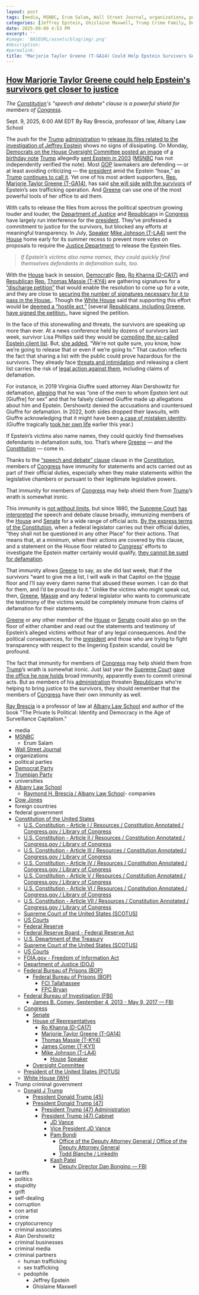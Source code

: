 ```yaml
---
layout: post
tags: [media, MSNBC, Erum Salam, Wall Street Journal, organizations, political parties, Democrat Party, Trumpian Party, universities, Albany Law School, Raymond H. Brescia / Albany Law School- companies, Dow Jones, foreign countries, federal government, Constitution of the United States, U.S. Constitution - Article I / Resources / Constitution Annotated / Congress.gov / Library of Congress, U.S. Constitution - Article II / Resources / Constitution Annotated / Congress.gov / Library of Congress, U.S. Constitution - Article III / Resources / Constitution Annotated / Congress.gov / Library of Congress, U.S. Constitution - Article IV / Resources / Constitution Annotated / Congress.gov / Library of Congress, U.S. Constitution - Article V / Resources / Constitution Annotated / Congress.gov / Library of Congress, U.S. Constitution - Article VI / Resources / Constitution Annotated / Congress.gov / Library of Congress, U.S. Constitution - Article VII / Resources / Constitution Annotated / Congress.gov / Library of Congress, Supreme Court of the United States (SCOTUS), US Courts, Federal Reserve, Federal Reserve Board - Federal Reserve Act, U.S. Department of the Treasury, Supreme Court of the United States (SCOTUS), US Courts, FOIA.gov - Freedom of Information Act, Department of Justice (DOJ), Federal Bureau of Prisons (BOP), Federal Bureau of Prisons (BOP), FCI Tallahassee, FPC Bryan, Federal Bureau of Investigation (FBI), James Comey, Congress, Senate, House of Representatives, Ro Khanna (D-CA17), Marjorie Taylor Greene (T-GA14), Thomas Massie (T-KY4), James Comer (T-KY1), Mike Johnson (T-LA4), House Speaker, Oversight Committee, President of the United States (POTUS), White House (WH), Trump criminal government, Donald J Trump, President Donald Trump (45), President Donald Trump (47), President Trump (47) Administration, President Trump (47) Cabinet, JD Vance, Vice President JD Vance, Pam Bondi, Office of the Deputy Attorney General / Office of the Deputy Attorney General, Todd Blanche / LinkedIn, Kash Patel, Deputy Director Dan Bongino — FBI, tariffs, politics, stupidity, grift, self-dealing, corruption, con artist, crime, cryptocurrency, criminal associates, Alan Dershowitz, criminal businesses, criminal media, criminal partners, human trafficking, sex trafficking, pedophile, Jeffrey Epstein, Ghislaine Maxwell]
categories: [Jeffrey Epstein, Ghislaine Maxwell, Trump Crime Family, Donald Trump]
date: 2025-09-09 4:53 PM
excerpt: ''
#image: 'BASEURL/assets/blog/img/.png'
#description:
#permalink:
title: "Marjorie Taylor Greene (T-GA14) Could Help Epstein Survivors Get Justice"
---
```



## [How Marjorie Taylor Greene could help Epstein's survivors get closer to justice](https://www.msnbc.com/opinion/msnbc-opinion/marjorie-taylor-greene-epstein-clients-trump-birthday-note-rcna229886)

*The [Constitution](https://constitution.congress.gov/constitution/)'s "speech and debate" clause is a powerful shield for members of [Congress](https://www.congress.gov/).*

Sept. 9, 2025, 6:00 AM EDT
By Ray Brescia, professor of law, Albany Law School

The push for the [Trump](https://www.donaldjtrump.com/) [administration](https://www.whitehouse.gov/administration/) to [release its files related to the investigation of Jeffrey Epstein](https://www.msnbc.com/rachel-maddow-show/maddowblog/doj-reportedly-told-trump-may-name-epstein-files-rcna220630) shows no signs of dissipating. On Monday, [Democrats on the House Oversight Committee posted an image](https://www.msnbc.com/top-stories/latest/epstein-birthday-book-trump-drawing-house-oversight-rcna229846) of [a birthday note](https://www.msnbc.com/rachel-maddow-show/maddowblog/trump-threatens-wsj-new-epstein-report-picture-claim-looks-sketchy-rcna219545) [Trump](https://www.donaldjtrump.com/) allegedly [sent Epstein in 2003](https://www.msnbc.com/top-stories/latest/epstein-trump-wall-street-journal-letter-rcna219501) ([MSNBC](https://www.msnbc.com/) has not independently verified the note). Most [GOP](https://www.gop.com/) lawmakers are defending — or at least avoiding criticizing — the [president](https://www.whitehouse.gov/) amid the Epstein “hoax,” as [Trump](https://www.donaldjtrump.com/) [continues to call it](https://www.pbs.org/newshour/politics/watch-trump-again-calls-epstein-case-a-hoax-as-survivors-demand-accountability). Yet one of his most ardent supporters, [Rep.](https://www.house.gov/) [Marjorie Taylor Greene (T-GA14)](https://greene.house.gov/), has said [she will side with the survivors](https://www.nbcnews.com/politics/politics-news/jeffrey-epstein-files-release-status-congress-bill-victims-trump-rcna229102) of Epstein’s sex trafficking operation. And [Greene](https://greene.house.gov/) can use one of the most powerful tools of her office to aid them.

With calls to release the files from across the political spectrum growing louder and louder, the [Department of Justice](https://www.justice.gov/) and [Republican](https://www.gop.com/)s in [Congress](https://www.congress.gov/) have largely run interference for the [president](https://www.whitehouse.gov/). They’ve professed a commitment to justice for the survivors, but blocked any efforts at meaningful transparency. In July, [Speaker](https://speaker.house.gov/) [Mike Johnson (T-LA4)](https://mikejohnson.house.gov/) sent the [House](https://www.house.gov/) home early for its summer recess to prevent more votes on proposals to require the [Justice Department](https://www.house.gov/) to release the Epstein files.

> *If Epstein’s victims also name names, they could quickly find themselves defendants in defamation suits, too.*

With the [House](https://www.justice.gov/) back in session, [Democrat](https://www.democrats.org/)ic [Rep.](https://www.house.gov/) [Ro Khanna (D-CA17)](https://khanna.house.gov/) and [Republican](https://www.gop.com/) [Rep.](https://www.house.gov/) [Thomas Massie (T-KY4)](https://massie.house.gov/) are gathering signatures for a [“discharge petition”](https://abcnews.go.com/Politics/trump-calls-epstein-files-irrelevant-push-release-gains/story?id=125225706) that would enable the resolution to come up for a vote, and they are close to [securing the number of signatures necessary for it to pass in the House.](https://thehill.com/homenews/house/5487779-epstein-discharge-petition-incoming-democrats/). Though the [White House](https://www.whitehouse.gov/) said that supporting this effort would be [deemed a “hostile act,”](https://www.cnn.com/2025/09/03/politics/transparency-epstein-trump-administration) [several [Republicans, including Greene, have signed the petition.](https://www.newsweek.com/jeffrey-epstein-files-republicans-2123569), have signed the petition.

In the face of this stonewalling and threats, the survivors are speaking up more than ever. At a news conference held by dozens of survivors last week, survivor Lisa Phillips said they would be [compiling the so-called Epstein client list](https://www.nbcwashington.com/news/national-international/trump-[administration](https://www.whitehouse.gov/administration/)-immigration-epstein-congress-september-3-2025-live-updates/3983272/). But, [she added](https://www.snopes.com/fact-check/epstein-survivors-list/), “We’re not quite sure, you know, how we’re going to release that or even if we’re going to.” That caution reflects the fact that sharing a list with the public could prove hazardous for the survivors. They already face [threats and intimidation](https://www.theguardian.com/commentisfree/2025/sep/06/epstein-files-rape-crime-trump) and releasing a client list carries the risk of [legal action against them](https://www.washingtonpost.com/politics/2025/09/03/house-epstein-files-victims-news-conference/), including claims of defamation.

For instance, in 2019 Virginia Giuffre sued attorney Alan Dershowitz for defamation, [alleging](https://www.nbcnews.com/news/us-news/alan-dershowitz-sued-defamation-connected-epstein-sex-abuse-claims-n995271) that he was “one of the men to whom Epstein lent out [Giuffre] for sex” and that he falsely claimed Giuffre made up allegations about him and Epstein. Dershowitz denied the accusations and countersued Giuffre for defamation. In 2022, both sides dropped their lawsuits, with Giuffre acknowledging that it might have been [a case of mistaken identity](https://www.nbcnews.com/news/epstein-victim-drops-lawsuit-lawyer-alan-dershowitz-rcna56250). (Giuffre tragically [took her own life](https://www.npr.org/2025/04/26/g-s1-62856/virginia-giuffre-has-died#:~:text=Virginia%20Giuffre%2C%20who%20accused%20Britain's,Western%20Australia%2C%20her%20publicist%20confirmed.) earlier this year.)

If Epstein’s victims also name names, they could quickly find themselves defendants in defamation suits, too. That’s where [Greene](https://greene.house.gov/) — and the [Constitution](https://constitution.congress.gov/constitution/) — come in.

Thanks to the [“speech and debate” clause](https://www.law.cornell.edu/constitution-conan/article-1/section-6/clause-1/speech-and-debate-privilege) clause in the [Constitution](https://constitution.congress.gov/constitution/), members of [Congress](https://www.congress.gov/) have immunity for statements and acts carried out as part of their official duties, especially when they make statements within the legislative chambers or pursuant to their legitimate legislative powers.

That immunity for members of [Congress](https://www.congress.gov/) may help shield them from [Trump](https://www.donaldjtrump.com/)’s wrath is somewhat ironic.

This immunity is [not without limits](https://www.oyez.org/cases/1971/71-1017), but since 1880, the [Supreme Court](https://www.supremecourt.gov/) [has interpreted](https://tile.loc.gov/storage-services/service/ll/usrep/usrep103/usrep103168/usrep103168.pdf) the speech and debate clause broadly, immunizing members of the [House](https://www.house.gov/) and [Senate](https://www.senate.gov/) for a wide range of official acts. [By the express terms of the Constitution](https://www.law.cornell.edu/constitution-conan/article-1/section-6/clause-1/speech-and-debate-privilege), when a federal legislator carries out their official duties, “they shall not be questioned in any other Place” for their actions. That means that, at a minimum, when their actions are covered by this clause, and a statement on the House floor related to [Congress](https://www.congress.gov/)’ efforts to investigate the Epstein matter certainly would qualify, [they cannot be sued for defamation](https://www.loc.gov/item/usrep443111/).

That immunity allows [Greene](https://greene.house.gov/) to say, as she did last week, that if the survivors “want to give me a list, I will walk in that Capitol on the [House](https://www.house.gov/) floor and I’ll say every damn name that abused these women. I can do that for them, and I’d be proud to do it.” Unlike the victims who might speak out, then, [Greene](https://www.independent.co.uk/news/world/americas/us-politics/marjorie-taylor-greene-epstein-files-clients-name-b2819459.html), [Massie](https://x.com/RepThomasMassie/status/1963385897984168364) and any federal legislator who wants to communicate the testimony of the victims would be completely immune from claims of defamation for their statements.

[Greene](https://greene.house.gov/) or any other member of the [House](https://www.house.gov/) or [Senate](https://www.senate.gov/) could also go on the floor of either chamber and read out the statements and testimony of Epstein’s alleged victims without fear of any legal consequences. And the political consequences, for the [president](https://www.whitehouse.gov/) and those who are trying to fight transparency with respect to the lingering Epstein scandal, could be profound.

The fact that immunity for members of [Congress](https://www.congress.gov/) may help shield them from [Trump](https://www.donaldjtrump.com/)’s wrath is somewhat ironic. Just last year the [Supreme Court](https://www.supremecourt.gov/) [gave the office he now holds](https://www.supremecourt.gov/opinions/23pdf/23-939_e2pg.pdf) broad immunity, apparently even to commit criminal acts. But as members of his [administration](https://www.whitehouse.gov/administration/) threaten [Republican](https://www.gop.com/)s who're helping to bring justice to the survivors, they should remember that the members of [Congress](https://www.congress.gov/) have their own immunity as well.

[Ray Brescia](https://www.albanylaw.edu/faculty/faculty-directory/raymond-brescia) is a professor of law at [Albany Law School](https://www.albanylaw.edu/) and author of the book “The Private Is Political: Identity and Democracy in the Age of Surveillance Capitalism.”


- media
- [MSNBC](https://www.msnbc.com/)
    - Erum Salam
- [Wall Street Journal](https://www.wsj.com/)
- organizations 
- political parties 
- [Democrat Party](https://www.democrats.org/)
- [Trumpian Party](https://www.gop.com/)
- universities
- [Albany Law School](https://www.albanylaw.edu/)
    - [Raymond H. Brescia / Albany Law School](https://www.albanylaw.edu/faculty/faculty-directory/raymond-brescia)- companies 
- [Dow Jones](https://www.dowjones.com/) 
- foreign countries 
- federal government 
- [Constitution of the United States](https://constitution.congress.gov/)
    - [U.S. Constitution - Article I / Resources / Constitution Annotated / Congress.gov / Library of Congress](https://constitution.congress.gov/constitution/article-1/)
    - [U.S. Constitution - Article II / Resources / Constitution Annotated / Congress.gov / Library of Congress](https://constitution.congress.gov/constitution/article-2/)
    - [U.S. Constitution - Article III / Resources / Constitution Annotated / Congress.gov / Library of Congress](https://constitution.congress.gov/constitution/article-3/)
    - [U.S. Constitution - Article IV / Resources / Constitution Annotated / Congress.gov / Library of Congress](https://constitution.congress.gov/constitution/article-4/)
    - [U.S. Constitution - Article V / Resources / Constitution Annotated / Congress.gov / Library of Congress](https://constitution.congress.gov/constitution/article-5/)
    - [U.S. Constitution - Article VI / Resources / Constitution Annotated / Congress.gov / Library of Congress](https://constitution.congress.gov/constitution/article-6/)
    - [U.S. Constitution - Article VII / Resources / Constitution Annotated / Congress.gov / Library of Congress](https://constitution.congress.gov/constitution/article-7/)
    - [Supreme Court of the United States (SCOTUS)](https://www.supremecourt.gov/)
    - [US Courts](https://www.uscourts.gov/)
    - [Federal Reserve](https;//www.federalreserve.gov/)
    - [Federal Reserve Board - Federal Reserve Act](https://www.federalreserve.gov/aboutthefed/fract.htm)
    - [U.S. Department of the Treasury](https://home.treasury.gov/)
    - [Supreme Court of the United States (SCOTUS)](https://www.supremecourt.gov/)
    - [US Courts](https://www.uscourts.gov/)
    - [FOIA.gov - Freedom of Information Act](https://www.foia.gov/)
    - [Department of Justice (DOJ)](https://www.justice.gov/)
    - [Federal Bureau of Prisons (BOP)](https://www.bop.gov/)
        - [Federal Bureau of Prisons (BOP)](https://www.bop.gov/)
            - [FCI Tallahassee](https://www.bop.gov/locations/institutions/tal/)
            - [FPC Bryan](https://www.bop.gov/locations/institutions/bry/)
    - [Federal Bureau of Investigation (FBI)](https://www.fbi.gov/)
        - [James B. Comey, September 4, 2013 - May 9, 2017 — FBI](https://www.fbi.gov/history/directors/james-b-comey)
    - [Congress](https://www.congress.gov/)
        - [Senate](https://www.senate.gov/)
        - [House of Representatives](https://www.house.gov/)
            - [Ro Khanna (D-CA17)](https://khanna.house.gov/)
            - [Marjorie Taylor Greene (T-GA14)](https://greene.house.gov/)
            - [Thomas Massie (T-KY4)](https://massie.house.gov/)
            - [James Comer (T-KY1)](https://comer.house.gov/)
            - [Mike Johnson (T-LA4)](https://mikejohnson.house.gov/)
                - [House](https://www.house.gov/) [Speaker](https://www.speaker.gov/) 
        - [Oversight Committee](https://oversight.house.gov/)
     - [President of the United States (POTUS)](https://www.whitehouse.gov/)
    - [White House (WH)](https://www.whitehouse.gov/)
- Trump criminal government 
    - [Donald J Trump](https://www.donaldjtrump.com/)
        - [President Donald Trump (45)](https://trumpwhitehouse.archives.gov/)
        - [President Donald Trump (47)](https://www.whitehouse.gov/administration/donald-j-trump/)
            - [President Trump (47) Administration](https://www.whitehouse.gov/administration/)
            - [President Trump (47) Cabinet](https://www.whitehouse.gov/administration/the-cabinet/)
                - [JD Vance](https://www.linkedin.com/in/jd-vance-770a9047/)
                - [Vice President JD Vance](https://www.whitehouse.gov/administration/jd-vance/)
                - [Pam Bondi](https://www.justice.gov/ag/staff-profile/meet-attorney-general)
                    - [Office of the Deputy Attorney General / Office of the Deputy Attorney General](https://www.justice.gov/dag)
                    - [Todd Blanche / LinkedIn](https://www.linkedin.com/in/toddblanche/)
                - [Kash Patel](https://www.fbi.gov/about/leadership-and-structure/director-patel)
                    - [Deputy Director Dan Bongino — FBI](https://www.fbi.gov/about/leadership-and-structure/deputy-director-dan-bongino)
- tariffs
- politics
- stupidity
- grift
- self-dealing
- corruption
- con artist 
- crime
- cryptocurrency 
- criminal associates
- Alan Dershowitz
- criminal businesses
- criminal media 
- criminal partners
    - human trafficking 
    - sex trafficking 
    - pedophile 
        - Jeffrey Epstein 
        - Ghislaine Maxwell
